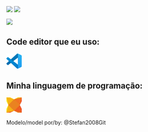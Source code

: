 ![](https://github-readme-stats.vercel.app/api?username=MateuzinhoX02&show_icons=true&theme=midnight-purple)
![](https://github-readme-stats.vercel.app/api/top-langs/?username=MateuzinhoX02&layout=compact&show_icons=true&theme=midnight-purple)

<img src="https://img.shields.io/badge/haxe-logo.svg?style=for-the-badge&logo=haxe&logoColor=white)" />

## Code editor que eu uso:

<img height="40" src="https://raw.githubusercontent.com/devicons/devicon/master/icons/vscode/vscode-original.svg" />

## Minha linguagem de programação:

<img height="40" src="https://raw.githubusercontent.com/devicons/devicon/master/icons/haxe/haxe-original.svg" /> 

Modelo/model por/by: @Stefan2008Git
